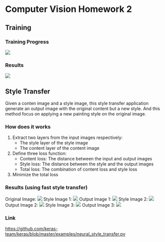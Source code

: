 # Computer Vision Homework 2
## Training
### Training Progress
![](https://i.imgur.com/ynXxir4.png)
### Results
![](https://i.imgur.com/nUxBUSk.png)


## Style Transfer

Given a conten image and a style image, this style transfer application generate an output image with the original content but a new style. And this method focus on applying a new painting style on the original image.

### How does it works

1. Extract two layers from the input images respectively:
    * The style layer of the style image
    * The content layer of the content image
2. Define three loss function:
    * Content loss: The distance between the input and output images
    * Style loss: The distance between the style and the output images
    * Total loss: The combination of content loss and style loss
3. Minimize the total loss

### Results (using fast style transfer)
Original Image:
![](https://i.imgur.com/uFiwTnk.jpg)
Style Image 1:
![](https://i.imgur.com/ZdhUVNb.jpg)
Output Image 1:
![](https://i.imgur.com/r1qlyb7.jpg)
Style Image 2:
![](https://i.imgur.com/OjCB6EF.jpg)
Output Image 2:
![](https://i.imgur.com/MtNpCdQ.jpg)
Style Image 3:
![](https://i.imgur.com/pfXKqkS.jpg)
Output Image 3:
![](https://i.imgur.com/bMZhM6D.jpg)


### Link
https://github.com/keras-team/keras/blob/master/examples/neural_style_transfer.py